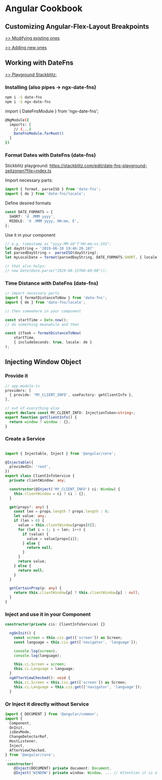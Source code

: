 # Angular Cookbook

## Customizing Angular-Flex-Layout Breakpoints

[>> Modifying existing ones](https://stackblitz.com/edit/angular-fxlayout-custom-breakpoints?file=app%2Fcustom-breakpoints.ts)

[>> Adding new ones](https://github.com/angular/flex-layout/wiki/Breakpoints)

## Working with DateFns

[ >> Playground Stackblitz:](https://stackblitz.com/edit/angular-date-fns-examples?file=src%2Fapp%2Fapp.component.ts)

### Installing (also pipes &rarr; ngx-date-fns)

```bash
npm i -S date-fns
npm i -S ngx-date-fns
```
import { DateFnsModule } from 'ngx-date-fns';

```bash
@NgModule({
  imports: [
    // (...)
    DateFnsModule.forRoot()
  ]
})
```

### Format Dates with DateFns (date-fns)

Stickblitz playground: <https://stackblitz.com/edit/date-fns-playground-zeitzonen?file=index.ts>

Import necessary parts:

```ts
import { format, parseISO } from 'date-fns';
import { de } from 'date-fns/locale';
```

Define desired formats

```ts
const DATE_FORMATS = {
  SHORT: 'd .MMM yyyy',
  MIDDLE: 'd .MMM yyyy, HH:mm, E',
};
```
Use it in your component

```ts
// e.g. timestamp as "yyyy-MM-dd'T'HH:mm:ss.SSS";
let dayString = '2019-06-20 19:46:20.187'
let parsedDayString =  parseISO(dayString);
let myLocalDate = format(parsedDayString, DATE_FORMATS.SHORT, { locale: de });

// that also helps:
// new Date(Date.parse("2019-06-15T00:00:00"));

```
### Time Distance with DateFns (date-fns)

```ts
// import necessary parts
import { formatDistanceToNow } from 'date-fns';
import { de } from 'date-fns/locale';

// then somewhere in your component

const startTime = Date.now();
// do something meanwhile and then

const itTook = formatDistanceToNow(
    startTime,
    { includeSeconds: true, locale: de }
);

```

## Injecting Window Object

### Provide it

```ts
// app.module.ts  
providers: [
  { provide: 'MY_CLIENT_INFO', useFactory: getClientInfo },
],

// out of everything else
export declare const MY_CLIENT_INFO: InjectionToken<string>;
export function getClientInfo() {
  return window ? window : {};
}
```

### Create a Service

```ts
  
import { Injectable, Inject } from '@angular/core';

@Injectable({
  providedIn: 'root',
})
export class ClientInfoService {
  private clientWindow: any;

  constructor(@Inject('MY_CLIENT_INFO') ci: Window) {
    this.clientWindow = ci ? ci : {};
  }

  get(props?: any) {
    const len = props.length ? props.length : 0;
    let value: any;
    if (len > 0) {
      value = this.clientWindow[props[0]];
      for (let i = 1; i < len; i++) {
        if (value) {
          value = value[props[i]];
        } else {
          return null;
        }
      }
      return value;
    } else {
      return null;
    }
  }

  getCertainProp(p: any) {
    return this.clientWindow[p] ? this.clientWindow[p] : null;
  }
}
```

### Inject and use it in your Component

```ts
constructor(private cis: ClientInfoService) {}

  ngOnInit() {
    const screen = this.cis.get(['screen']) as Screen;
    const language = this.cis.get(['navigator', 'language']);

    console.log(screen);
    console.log(language);

    this.ci.Screen = screen;
    this.ci.Language = language;
  }
  ngAfterViewChecked(): void {
    this.ci.Screen = this.cis.get(['screen']) as Screen;
    this.ci.Language = this.cis.get(['navigator', 'language']);
  }
```

### Or Inject it directly without Service

```ts
import { DOCUMENT } from '@angular/common';
import {
  Component,
  OnInit,
  isDevMode,
  ChangeDetectorRef,
  HostListener,
  Inject,
  AfterViewChecked,
} from '@angular/core';
...
 constructor(
    @Inject(DOCUMENT) private document: Document,
    @Inject('WINDOW') private window: Window, ... // Attention it is a String!
```

